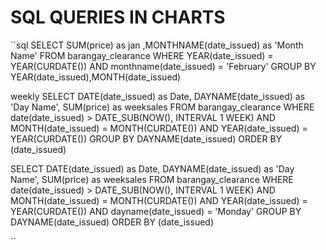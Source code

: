 <!-- ayaw sa idelete -->

# SQL QUERIES IN CHARTS

``sql
SELECT SUM(price) as jan ,MONTHNAME(date_issued) as 'Month Name'
FROM barangay_clearance WHERE YEAR(date_issued) = YEAR(CURDATE()) AND monthname(date_issued) =
'February'
GROUP BY YEAR(date_issued),MONTH(date_issued)

weekly
SELECT DATE(date_issued) as Date, DAYNAME(date_issued) as 'Day Name', SUM(price) as weeksales
FROM barangay_clearance
WHERE date(date_issued) > DATE_SUB(NOW(), INTERVAL 1 WEEK) AND MONTH(date_issued) = MONTH(CURDATE()) AND
YEAR(date_issued) = YEAR(CURDATE())
GROUP BY DAYNAME(date_issued) ORDER BY (date_issued)

SELECT DATE(date_issued) as Date, DAYNAME(date_issued) as 'Day Name', SUM(price) as weeksales
FROM barangay_clearance
WHERE date(date_issued) > DATE_SUB(NOW(), INTERVAL 1 WEEK) AND MONTH(date_issued) = MONTH(CURDATE()) AND
YEAR(date_issued) = YEAR(CURDATE()) AND dayname(date_issued) =
'Monday'
GROUP BY DAYNAME(date_issued) ORDER BY (date_issued)

``
